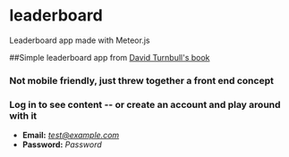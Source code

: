 # leaderboard
Leaderboard app made with Meteor.js

##Simple leaderboard app from [David Turnbull's book](https://http://meteortips.com/ "David Turnbull's book")
### Not mobile friendly, just threw together a front end concept 
### Log in to see content -- or create an account and play around with it
  * **Email:** *test@example.com*  
  * **Password:** *Password* 
